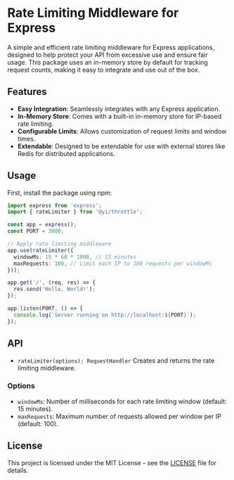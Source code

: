 # Rate Limiting Middleware for Express

A simple and efficient rate limiting middleware for Express applications, designed to help protect your API from excessive use and ensure fair usage. This package uses an in-memory store by default for tracking request counts, making it easy to integrate and use out of the box.

## Features

- **Easy Integration**: Seamlessly integrates with any Express application.
- **In-Memory Store**: Comes with a built-in in-memory store for IP-based rate limiting.
- **Configurable Limits**: Allows customization of request limits and window times.
- **Extendable**: Designed to be extendable for use with external stores like Redis for distributed applications.

## Usage

First, install the package using npm:

```typescript
import express from 'express';
import { rateLimiter } from '@yi/throttle';

const app = express();
const PORT = 3000;

// Apply rate limiting middleware
app.use(rateLimiter({
  windowMs: 15 * 60 * 1000, // 15 minutes
  maxRequests: 100, // Limit each IP to 100 requests per windowMs
}));

app.get('/', (req, res) => {
  res.send('Hello, World!');
});

app.listen(PORT, () => {
  console.log(`Server running on http://localhost:${PORT}`);
});
```

## API

- `rateLimiter(options): RequestHandler` Creates and returns the rate limiting middleware.

### Options

- `windowMs`: Number of milliseconds for each rate limiting window (default: 15 minutes).
- `maxRequests`: Maximum number of requests allowed per window per IP (default: 100).

## License

This project is licensed under the MIT License - see the [LICENSE](LICENSE.md) file for details.
